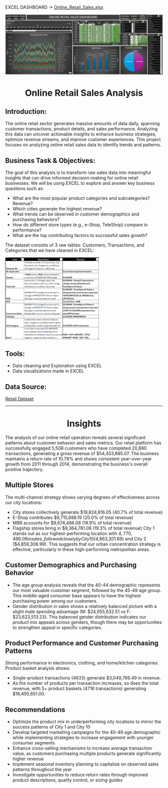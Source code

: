 EXCEL DASHBOARD -> [Online_Retail_Sales.xlsx](https://github.com/AndyeliSays/Online-Retail-Sales/blob/main/Online_retail_sales.xlsx)

<img src=https://github.com/AndyeliSays/Online-Retail-Sales/blob/main/assets/Online_retail_sales_excel_dashboard.png>

<h1 align="center">Online Retail Sales Analysis</h1>

## Introduction:
The online retail sector generates massive amounts of data daily, spanning customer transactions, product details, and sales performance. Analyzing this data can uncover actionable insights to enhance business strategies, optimize revenue streams, and improve customer experiences. This project focuses on analyzing online retail sales data to identify trends and patterns.

## Business Task & Objectives:
The goal of this analysis is to transform raw sales data into meaningful insights that can drive informed decision-making for online retail businesses. We will be using EXCEL to explore and answer key business questions such as:

- What are the most popular product categories and subcategories? Revenue?
- Which cities generate the highest revenue?
- What trends can be observed in customer demographics and purchasing behaviors?
- How do different store types (e.g., e-Shop, TeleShop) compare in performance?
- What are the top contributing factors to successful sales growth?

The dataset consists of 3 raw tables: Customers, Transactions, and Categories that we have cleaned in EXCEL: 

<img src= https://github.com/AndyeliSays/Online-Retail-Sales/blob/main/assets/Cleaning_process.png width="300" >

## Tools:
- Data cleaning and Exploration using EXCEL
- Data visualizations made in EXCEL

## Data Source:
[Retail Dataset](https://www.kaggle.com/datasets/mohammadkaiftahir/airline-dataset/data)

---

<h1 align="center">Insights</h1>

The analysis of our online retail operation reveals several significant patterns about customer behavior and sales metrics. Our retail platform has successfully engaged 5,508 customers who have completed 20,880 transactions, generating a gross revenue of $54,453,885.07. The business maintains a return rate of 10.79% and shows consistent year-over-year growth from 2011 through 2014, demonstrating the business's overall positive trajectory.
## Multiple Stores
The multi-channel strategy shows varying degrees of effectiveness across our city locations:
- City stores collectively generate $19,824,816.05 (40.7% of total revenue)
- E-Shop contributes $9,715,688.19 (20.0% of total revenue)
- MBR accounts for $9,674,486.08 (19.9% of total revenue)
- Flagship stores bring in $9,364,781.08 (19.3% of total revenue)
City 1 stands out as our highest-performing location with $4,770,496.06 in sales, followed closely by City 10 ($4,863,301.69) and City 2 ($4,858,308.99). This suggests that our urban concentration strategy is effective, particularly in these high-performing metropolitan areas.
## Customer Demographics and Purchasing Behavior
- The age group analysis reveals that the 40-44 demographic represents our most valuable customer segment, followed by the 45-49 age group. This middle-aged consumer base appears to have the highest purchasing power among our customers.
- Gender distribution in sales shows a relatively balanced picture with a slight male spending advantage (M: $24,955,632.51 vs F: $23,623,513.23).
This balanced gender distribution indicates our product mix appeals across genders, though there may be opportunities to strengthen appeal in specific categories.
## Product Performance and Customer Purchasing Patterns
Strong performance in electronics, clothing, and home/kitchen categories. Product basket analysis shows:
- Single-product transactions (4633) generate $3,049,766.49 in revenue.
- As the number of products per transaction increases, so does the total revenue, with 5+ product baskets (4716 transactions) generating $16,495,651.00.
## Recommendations
- Optimize the product mix in underperforming city locations to mirror the success patterns of City 1 and City 10
- Develop targeted marketing campaigns for the 40-49 age demographic while implementing strategies to increase engagement with younger consumer segments
- Enhance cross-selling mechanisms to increase average transaction value, as customers purchasing multiple products generate significantly higher revenue
- Implement seasonal inventory planning to capitalize on observed sales patterns throughout the year
- Investigate opportunities to reduce return rates through improved product descriptions, quality control, or sizing guides
